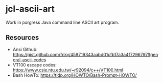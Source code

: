 # jcl-ascii-art

Work in porgress Java command line ASCII art program.

## Resources

- Ansi Github: https://gist.github.com/fnky/458719343aabd01cfb17a3a4f7296797#general-ascii-codes
- VT100 escape codes: https://www.csie.ntu.edu.tw/~r92094/c++/VT100.html
- Bash HowTo: https://tldp.org/HOWTO/Bash-Prompt-HOWTO/
